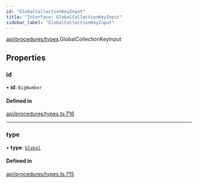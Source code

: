```yaml
---
id: "GlobalCollectionKeyInput"
title: "Interface: GlobalCollectionKeyInput"
sidebar_label: "GlobalCollectionKeyInput"
---
```


[api/procedures/types](../../../../../modules/API/Procedures/Types/Types.md).GlobalCollectionKeyInput

## Properties

### id

• **id**: `BigNumber`

#### Defined in

[api/procedures/types.ts:716](https://github.com/PolymeshAssociation/polymesh-sdk/blob/5b946f904/src/api/procedures/types.ts#L716)

___

### type

• **type**: [`Global`](../../../../../enums/API/Entities/MetadataEntry/Types/MetadataType/MetadataType.md#global)

#### Defined in

[api/procedures/types.ts:715](https://github.com/PolymeshAssociation/polymesh-sdk/blob/5b946f904/src/api/procedures/types.ts#L715)
